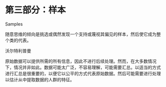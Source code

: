 # 第三部分：样本

<!-- ch 6~7 -->

Samples

随意思维的倾向是挑选或偶然发现一个支持或蔑视其偏见的样本，然后使它成为整个类的代表。

沃尔特利普曼

原始数据可以提供所需的所有信息，因此不进行后续处理。然而，在大多数情况下，情况并非如此。数据可能太广泛，不容易理解，可能需要汇总。以适当的方式进行汇总是很重要的，以便它以公平的方式代表原始数据。然后可能需要进行处理以估计从中提取数据的人群的特征。
